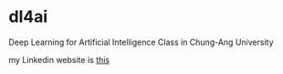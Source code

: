 # dl4ai
Deep Learning for Artificial Intelligence Class in Chung-Ang University

my Linkedin website is [this](https://www.linkedin.com/in/seugnmin-chu-000685216/)
